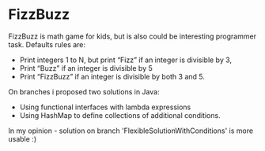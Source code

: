 # FizzBuzz

FizzBuzz is math game for kids, but is also could be interesting programmer task.
Defaults rules are:

- Print integers 1 to N, but print “Fizz” if an integer is divisible by 3,
- Print “Buzz” if an integer is divisible by 5
- Print “FizzBuzz” if an integer is divisible by both 3 and 5.

On branches i proposed two solutions in Java:

- Using functional interfaces with lambda expressions
- Using HashMap to define collections of additional conditions.

In my opinion - solution on branch 'FlexibleSolutionWithConditions' is more usable :)
